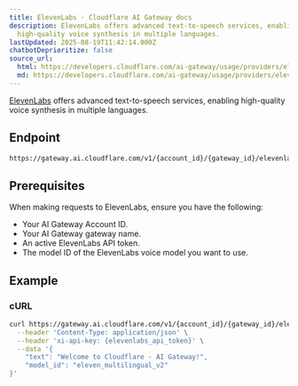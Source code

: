```yaml
---
title: ElevenLabs · Cloudflare AI Gateway docs
description: ElevenLabs offers advanced text-to-speech services, enabling
  high-quality voice synthesis in multiple languages.
lastUpdated: 2025-08-19T11:42:14.000Z
chatbotDeprioritize: false
source_url:
  html: https://developers.cloudflare.com/ai-gateway/usage/providers/elevenlabs/
  md: https://developers.cloudflare.com/ai-gateway/usage/providers/elevenlabs/index.md
---
```


[ElevenLabs](https://elevenlabs.io/) offers advanced text-to-speech services, enabling high-quality voice synthesis in multiple languages.

## Endpoint

```txt
https://gateway.ai.cloudflare.com/v1/{account_id}/{gateway_id}/elevenlabs
```

## Prerequisites

When making requests to ElevenLabs, ensure you have the following:

* Your AI Gateway Account ID.
* Your AI Gateway gateway name.
* An active ElevenLabs API token.
* The model ID of the ElevenLabs voice model you want to use.

## Example

### cURL

```bash
curl https://gateway.ai.cloudflare.com/v1/{account_id}/{gateway_id}/elevenlabs/v1/text-to-speech/JBFqnCBsd6RMkjVDRZzb?output_format=mp3_44100_128 \
  --header 'Content-Type: application/json' \
  --header 'xi-api-key: {elevenlabs_api_token}' \
  --data '{
    "text": "Welcome to Cloudflare - AI Gateway!",
    "model_id": "eleven_multilingual_v2"
}'
```
